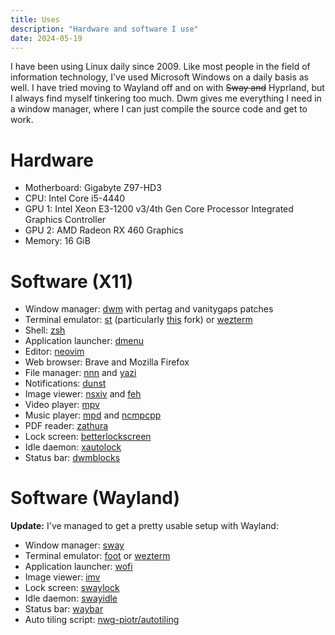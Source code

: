 ```yaml
---
title: Uses
description: "Hardware and software I use"
date: 2024-05-19
---
```

I have been using Linux daily since 2009. Like most people in the field of information technology, I've used Microsoft Windows on a daily basis as well. I have tried moving to Wayland off and on with ~~Sway and~~ Hyprland, but I always find myself tinkering too much. Dwm gives me everything I need in a window manager, where I can just compile the source code and get to work.

# Hardware
- Motherboard: Gigabyte Z97-HD3
- CPU: Intel Core i5-4440
- GPU 1: Intel Xeon E3-1200 v3/4th Gen Core Processor Integrated Graphics Controller
- GPU 2: AMD Radeon RX 460 Graphics
- Memory: 16 GiB

# Software (X11)
- Window manager: [dwm](https://dwm.suckless.org/) with pertag and vanitygaps patches 
- Terminal emulator: [st](https://st.suckless.org) (particularly [this](https://github.com/siduck/st) fork) or [wezterm](https://wezfurlong.org/wezterm/index.html) 
- Shell: [zsh](https://www.zsh.org) 
- Application launcher: [dmenu](https://tools.suckless.org/dmenu/) 
- Editor: [neovim](https://neovim.io/) 
- Web browser: Brave and Mozilla Firefox 
- File manager: [nnn](https://github.com/jarun/nnn) and [yazi](https://github.com/sxyazi/yazi) 
- Notifications: [dunst](https://github.com/dunst-project/dunst) 
- Image viewer: [nsxiv](https://github.com/nsxiv/nsxiv) and [feh](https://github.com/derf/feh) 
- Video player: [mpv](https://github.com/mpv-player/mpv) 
- Music player: [mpd](https://github.com/MusicPlayerDaemon/MPD) and [ncmpcpp](https://github.com/ncmpcpp/ncmpcpp) 
- PDF reader: [zathura](https://github.com/pwmt/zathura) 
- Lock screen: [betterlockscreen](https://github.com/betterlockscreen/betterlockscreen) 
- Idle daemon: [xautolock](https://linux.die.net/man/1/xautolock) 
- Status bar: [dwmblocks](https://github.com/torrinfail/dwmblocks) 

# Software (Wayland)
**Update:** I've managed to get a pretty usable setup with Wayland:  
- Window manager: [sway](https://swaywm.org) 
- Terminal emulator: [foot](https://codeberg.org/dnkl/foot) or [wezterm](https://wezfurlong.org/wezterm/index.html) 
- Application launcher: [wofi](https://hg.sr.ht/~scoopta/wofi) 
- Image viewer: [imv](https://sr.ht/~exec64/imv/) 
- Lock screen: [swaylock](https://github.com/swaywm/swaylock) 
- Idle daemon: [swayidle](https://github.com/swaywm/swayidle) 
- Status bar: [waybar](https://github.com/Alexays/Waybar) 
- Auto tiling script: [nwg-piotr/autotiling](https://github.com/nwg-piotr/autotiling) 
